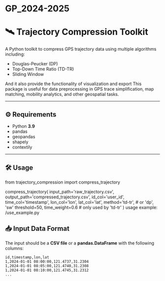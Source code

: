 # GP_2024-2025
# 🛰️ Trajectory Compression Toolkit

A Python toolkit to compress GPS trajectory data using multiple algorithms including:

- Douglas-Peucker (DP)
- Top-Down Time Ratio (TD-TR)
- Sliding Window

And it also provide the functionality of visualization and export
This package is useful for data preprocessing in GPS trace simplification, map matching, mobility analytics, and other geospatial tasks.

---

## ⚙️ Requirements

- Python **3.9**
- pandas
- geopandas
- shapely
- contextily


---------
## 🛠️ Usage
from trajectory_compression import compress_trajectory

compress_trajectory(
    input_path='raw_trajectory.csv',
    output_path='compressed_trajectory.csv',
    id_col='user_id',
    time_col='timestamp',
    lon_col='lon',
    lat_col='lat',
    method='td-tr',       # or 'dp', 'sw'
    threshold=50,
    time_weight=0.6       # only used by 'td-tr'
)
usage example: /use_example.py


## 📥 Input Data Format

The input should be a **CSV file** or a **pandas.DataFrame** with the following columns:

```csv
id,timestamp,lon,lat
1,2024-01-01 08:00:00,121.4737,31.2304
1,2024-01-01 08:05:00,121.4740,31.2308
1,2024-01-01 08:10:00,121.4745,31.2312
...






